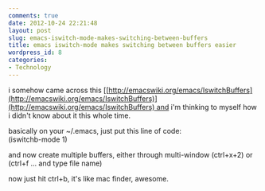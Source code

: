 ```yaml
---
comments: true
date: 2012-10-24 22:21:48
layout: post
slug: emacs-iswitch-mode-makes-switching-between-buffers
title: emacs iswitch-mode makes switching between buffers easier
wordpress_id: 8
categories:
- Technology
---
```


i somehow came across this [[http://emacswiki.org/emacs/IswitchBuffers](http://emacswiki.org/emacs/IswitchBuffers)](http://emacswiki.org/emacs/IswitchBuffers) and i'm thinking to myself how i didn't know about it this whole time.




basically on your ~/.emacs, just put this line of code:  
(iswitchb-mode 1)





and now create multiple buffers, either through multi-window (ctrl+x+2) or (ctrl+f … and type file name)




now just hit ctrl+b, it's like mac finder, awesome. 
